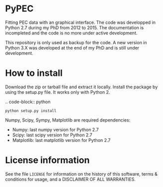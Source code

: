 # PyPEC

Fitting PEC data with an graphical interface. The code was developped in Python 2.7 during my PhD from 2012 to 2015. The documentation is incompleted and the code is no more under active development. 

This repository is only used as backup for the code. A new version in Python 3.X was developed at the end of my PhD and is still under development.

# How to install

Download the zip or tarball file and extract it locally. Install the package by using the setup.py file. It works only with Python 2.

.. code-block:: python

    python setup.py install

Numpy, Scipy, Sympy, Matplotlib are required dependencies:
 * Numpy: last numpy version for Python 2.7 
 * Scipy: last scipy version for Python 2.7
 * Matplotlib: last matplotlib version for Python 2.7

# License information

See the file ``LICENSE`` for information on the history of this
software, terms & conditions for usage, and a DISCLAIMER OF ALL
WARRANTIES.

